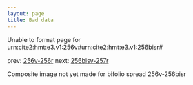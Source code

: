 ```yaml
---
layout: page
title: Bad data
---
```


Unable to format page for urn:cite2:hmt:e3.v1:256v#urn:cite2:hmt:e3.v1:256bisr#

prev: [256v-256r](../256v-256r/) next: [256bisv-257r](../256bisv-257r/)

Composite image not yet made for bifolio spread 256v-256bisr

